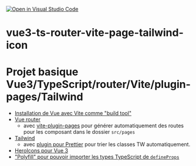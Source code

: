 [![Open in Visual Studio Code](https://classroom.github.com/assets/open-in-vscode-c66648af7eb3fe8bc4f294546bfd86ef473780cde1dea487d3c4ff354943c9ae.svg)](https://classroom.github.com/online_ide?assignment_repo_id=8817955&assignment_repo_type=AssignmentRepo)
# vue3-ts-router-vite-page-tailwind-icon

# Projet basique Vue3/TypeScript/router/Vite/plugin-pages/Tailwind

- [Installation de Vue avec Vite comme "build tool"](https://vuejs.org/guide/quick-start.html#with-build-tools)
- [Vue router](https://router.vuejs.org/guide/)
  - avec [vite-plugin-pages](https://github.com/hannoeru/vite-plugin-pages#overview) pour générer automatiquement des routes pour les composant dans le dossier `src/pages`
- [Tailwind](https://tailwindcss.com/docs/guides/vite)
  - avec [plugin pour Prettier](https://github.com/tailwindlabs/prettier-plugin-tailwindcss#readme) pour trier les classes TW automatiquement.
- [HeroIcons pour Vue 3](https://github.com/tailwindlabs/heroicons#vue)
- ["Polyfill" pour pouvoir importer les types TypeScript de `defineProps`](https://github.com/wheatjs/vite-plugin-vue-type-imports)
